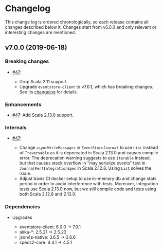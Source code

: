 # Changelog


This change log is ordered chronologically, so each release contains all changes described below
it. Changes start from v6.0.0 and only relevant or interesting changes are mentioned. 

## v7.0.0 (2019-06-18)

### Breaking changes

* [#47](https://github.com/EventStore/EventStore.Akka.Persistence/pull/47): 

  - Drop Scala 2.11 support.
  - Upgrade `eventstore-client` to v7.0.1, which has breaking changes. See its [changelog](https://github.com/EventStore/EventStore.JVM/blob/master/CHANGELOG.md) for details.


### Enhancements

* [#47](https://github.com/EventStore/EventStore.Akka.Persistence/pull/47): Add Scala 2.13.0 support.

### Internals

* [#47](https://github.com/EventStore/EventStore.Akka.Persistence/pull/47):

  - Change `asyncWriteMessages` in `EventStoreJournal` to use `List` instead of `Traversable` as it is deprecated in Scala 2.13.0 and causes compile error. The deprecation warning suggests to use `Iterable` instead, but that causes stack
overflow in "may serialize events" test in `JournalPerfIntegrationSpec` in Scala 2.12.8. Using `List` solves the issue.
  - Adjust travis CI docker setup to use in-memory db and change stats period in order to avoid interference with tests. Moreover, 
    Integration tests use Scala 2.13.0 now, but we still compile code and tests using both Scala 2.12.8 and 2.13.0.

### Dependencies

- Upgrades

  * eventstore-client: 6.0.0 -> 7.0.1
  * akka-*: 2.5.21 -> 2.5.23
  * json4s-native: 3.6.5 -> 3.6.6
  * specs2-core: 4.4.1 -> 4.5.1
